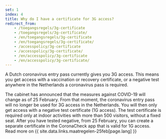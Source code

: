 ```yaml
---
set: 1
index: 4
title: Why do I have a certificate for 3G access?
redirect_from: 
    - /toegangsregels/3g-certificate
    - /toegangsregels/3g-certificate/
    - /en/toegangsregels/3g-certificate
    - /en/toegangsregels/3g-certificate/
    - /accesspolicy/3g-certificate
    - /accesspolicy/3g-certificate/
    - /en/accesspolicy/3g-certificate
    - /en/accesspolicy/3g-certificate/
---
```

A Dutch coronavirus entry pass currently gives you 3G access. This means you get access with a vaccination or recovery certificate, or a negative test anywhere in the Netherlands a coronavirus pass is required.

The cabinet has announced that the measures against COVID-19 will change as of 25 February. From that moment, the coronavirus entry pass will no longer be used for 3G access in the Netherlands. You will then only get access with a negative test certificate (1G access). The test certificate is required only at indoor activities with more than 500 visitors, without a fixed seat. After you have tested negative, from 25 February, you can create a separate certificate in the CoronaCheck app that is valid for 1G access. Read more on {{ site.data.links.maatregelen-25feb[page.lang] }}
